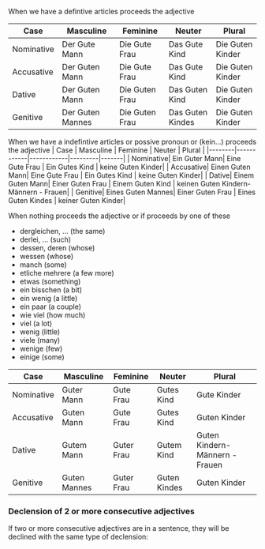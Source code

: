 When we have a defintive articles proceeds the adjective

|  Case  | Masculine | Feminine | Neuter | Plural |
|--------|------------|------------|---------|-------|
| Nominative| Der Gute Mann| Die Gute Frau | Das Gute Kind | Die Guten Kinder|
| Accusative| Der Guten Mann| Die Gute Frau | Das Gute Kind | Die Guten Kinder|
| Dative| Der Guten Mann| Die Guten Frau | Das Guten Kind | Die Guten Kinder|
| Genitive| Der Guten Mannes| Die Guten Frau | Das Guten Kindes | Die Guten Kinder|

When we have a indefintive articles or possive pronoun or (kein...) proceeds the adjective
|  Case  | Masculine | Feminine | Neuter | Plural |
|--------|------------|------------|---------|-------|
| Nominative| Ein Guter Mann| Eine Gute Frau | Ein Gutes Kind | keine Guten Kinder|
| Accusative| Einen Guten Mann| Eine Gute Frau | Ein Gutes Kind | keine Guten Kinder|
| Dative| Einem Guten Mann| Einer Guten Frau | Einem Guten Kind | keinen Guten Kindern- Männern - Frauen|
| Genitive| Eines Guten Mannes| Einer Guten Frau | Eines Guten Kindes | keiner Guten Kinder|

When nothing proceeds the adjective or if proceeds by one of these

-   dergleichen, ... (the same)
-   derlei, ... (such)
-   dessen, deren (whose)
-   wessen (whose)
-   manch (some)
-   etliche mehrere (a few more)
-   etwas (something)
-   ein bisschen (a bit)
-   ein wenig (a little)
-   ein paar (a couple)
-   wie viel (how much)
-   viel (a lot)
-   wenig (little)
-   viele (many)
-   wenige (few)
-   einige (some)

|  Case  | Masculine | Feminine | Neuter | Plural |
|--------|------------|------------|---------|-------|
| Nominative| Guter Mann|  Gute Frau |  Gutes Kind |  Gute Kinder|
| Accusative| Guten Mann|  Gute Frau |  Gutes Kind |  Guten Kinder|
| Dative|  Gutem Mann|  Guter Frau |  Gutem Kind |  Guten Kindern- Männern - Frauen|
| Genitive|  Guten Mannes|  Guter Frau |  Guten Kindes |  Guten Kinder|

### Declension of 2 or more consecutive adjectives

If two or more consecutive adjectives are in a sentence, they will be declined with the same type of declension:
